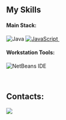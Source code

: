 ## My Skills

#### Main Stack:

![Java](https://img.shields.io/badge/java-%23ED8B00.svg?style=for-the-badge&logo=openjdk&logoColor=white)
[![JavaScript](https://img.shields.io/badge/JavaScript-F7DF1E?style=for-the-badge&logo=javascript&logoColor=black)&nbsp;](https://img.shields.io/badge/JavaScript-323330?style=for-the-badge&logo=javascript&logoColor=F7DF1E)


#### Workstation Tools:

![NetBeans IDE](https://img.shields.io/badge/NetBeansIDE-1B6AC6.svg?style=for-the-badge&logo=apache-netbeans-ide&logoColor=white)

&nbsp;
&nbsp;

## Contacts:

<div> 
<a href="https://www.instagram.com/henrique_bt33" target="_blank"><img src="https://img.shields.io/badge/-Instagram-%23E4405F?style=for-the-badge&logo=instagram&logoColor=white">
</a>

 

  
  
